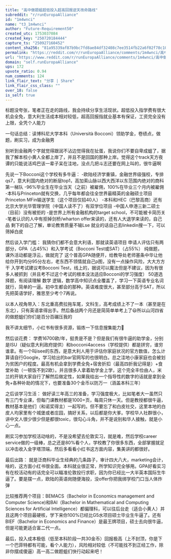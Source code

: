 ```yaml
---
title: "高中做题蛆超低投入超高回报逆天改命路线"
subreddit: "r/runEuropaAlliance"
id: "1m4wnci"
name: "t3_1m4wnci"
author: "Future-Requirement50"
created_utc: 1753037084
created_key: "250720184444"
capture_ts: "250927160452"
content_sha256: "81a95339af87b9bc7fd8ae84df32408c7ee3514fb22a6f02f78c10cc03bdfa42"
permalink: "https://reddit.com/r/runEuropaAlliance/comments/1m4wnci/高中做题蛆超低投入超高回报逆天改命路线/"
url: "https://www.reddit.com/r/runEuropaAlliance/comments/1m4wnci/高中做题蛆超低投入超高回报逆天改命路线/"
domain: "self.runEuropaAlliance"
ups: 172
upvote_ratio: 0.94
num_comments: 124
link_flair_text: "分享 | Share"
link_flair_css_class: ""
over_18: false
is_self: true
---
```


标题没夸张，笔者正在走的路线，我会持续分享生活现状。超低投入指学费有很大机会全免，意大利生活成本相对较低，超高回报指就业基本有保证，工资完全没有上限，全凭个人能力

一句话总结：读博科尼大学本科（Università
Bocconi）领助学金，卷绩点，做题，刷实习，成为金融男

别听到金融两个字就觉得跟润不沾边觉得我在扯蛋，我说你们不要自卑成蛆了，据我了解本校小黄人全都上岸了，并且不是回国的那种上岸。觉得这个track天方夜谭的只能说活鸡巴该一辈子呆在洼地，没点几把斗志还要在网上叫的，很牛逼啊

先说一下Bocconi这个学校有多牛逼：
-欧陆经济学重镇，金融世界级强校，专排qs7，意大利国内绝对的断层top1，高加索山脉以西大西洋以东范围内绝对的商科第一梯队
-96%毕业生在毕业当天（之前）被雇佣，100%在毕业三个月内被雇佣
-本科与Princeton就有交换，几乎每年都会往全世界最精英的金融硕士项目Princeton
MFin输送学生（这个项目仅招40人）
-本科和HEC（巴黎高商）还有北京大学光华管理学院（中国人读不了）有双学位项目
-中国人申港三新二硕士（目前）没有被拒的 -是世界上所有金融机构的target
school，不可能被卡简历关 -笔者认识的人中有拒掉剑桥/wharton
offer来读的，还有人大退学来读的，自己品
剩下的自己了解，单论教育质量不输Lse
就业的话自己去linkedin搜一下，可以筛掉白皮

然后谈入学门槛： 我猜你们都不会意大利语，那就读英语项目
申请人评估只有两部分，GPA（占45%）和入学考试（Bocconi
Test或SAT）（占55%） 纯做题，课外活动都是浮云，做就完了
这个普高GPA随便开，给教导处老师塞条中华让他给你开到均分95分左右，老东西不领情就自己p图，没有一点操作风险，大大方方干
入学考试建议考Bocconi
Test，线上的，据说可以魔法但是不建议，因为有很多人被抓到（并且考不过这个考试的根本没法适应Bocconi的学习强度）
50道选择题，有阅读理解 数学
逻辑，数学高中知识点全覆盖了，学习一下英语专业名词就行，简单的一逼。初中生都会的那种。英语难度很大，甚至部分高于SAT，所以先把英语学好，雅思至少考个7再说。

以本人视角带入：东北重高费拉拖车尾，文科生，高考成绩上不了一本（甚至是在东北），只有英语拿得出手。然后备战两个月还是简简单单考上了😃所以山河四省的做题蛆们你们是百分百碾压我的

我不讲太细节，小红书有很多资源，锻炼一下信息搜集能力🤘

然后谈花费：
学费16700欧/年，挺贵是不是？但是我们有很牛逼的助学金，分别是ISU（疑似意大利政府提供）和bocconi4access（学校提供）都是拼穷，谁穷谁拿。有一个叫isee的东西，是意大利人用于评估你家庭状况的官方数值，怎么计算请自行Google，学习给出的bar官网写的也很明白。总之洼地小康家庭也会被划为贫困户的程度。最高有机会拿到学费全免+宿舍折扣（最高四折我记得是）+食堂补助（一顿饭不到2欧）。并且很多人拿着助学金上学，这个完全丰俭由人，米兰的开销大家自行了解然后做定性，如果我给出一个指导性的数字的话就是拿到全免+各种补助的情况下，也要准备30个金币以防万一（涵盖本科三年）

之后谈学习生活：
做好读三年高三的准备，学习强度极大，比如笔者大一虽然只有三门专业课，但每门课教材都是1000+页，每周只休一天。但是教授都很牛逼，教材基本是他们（和诺奖得主）一起写的。但不要忘了和白皮社交，这里本地的白皮人均家里有个城堡或者庄园，搞好关系，以后都是你大爹。学校华人社群很小，讲中文人很少很少但是都很toxic，很勾心斗角，并不是说别和华人接触，就是小心一点。

刷实习参加学校活动啥的，不是没希望去伦敦实习，就是难，然后学校career
service做的一级棒，总之还是80%看个人，学校教了你很多东西，全部掌握就足以冲击收入金字塔顶端，然后多看看小红书这方面内容，集美讲的都很好。

最后出路：
就是泛商科毕业生经典的几条路子，审计四大八大，marketing会计，啥的，这方面小红书很全面。本科就业很正常，所学知识完全够用。GPA好看实习有在校活动有的话完全可以瞄准伦敦投行求职，因为你已经比一大半英本国际生牛逼了。要是摆一点，欧陆的英语岗随便海投，没offer你把我绑学校门口当人体炸弹

比较推荐两个项目：BEMACS（Bachelor in Economics management and Computer
Science)和BAI（Bachelor in Mathematical and Computing Sciences for
Artificial
Intelligence）都偏理科，可以往后台走（适合小黄人）并且这两个项目最硬核，学下来你100%已经比G5水项目硕士毕业生牛逼了。还有BIEF（Bachelor
in Economics and
Finance）是最王牌项目，硕士去向很牛逼，但是可能更适合富二代一点。

最后，投入成本极低（低至本科阶段一共30金币）回报极高（上不封顶，你是下一个巴菲特都有可能，看个人能力），风险相对较低（不可能找不到正经工作，除非你摆成傻逼）高一高二做题蛆们快行动起来吧！
